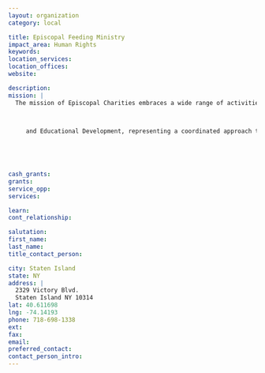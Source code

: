```yaml
---
layout: organization
category: local

title: Episcopal Feeding Ministry
impact_area: Human Rights
keywords: 
location_services: 
location_offices: 
website: 

description: 
mission: |
  The mission of Episcopal Charities embraces a wide range of activities that promote and support the community service programs operated and supported by Episcopal congregations in the Diocese of New York.   Episcopal Charities provides three basic services: Fund Development, Grantmaking,  		

  

  	 and Educational Development, representing a coordinated approach to support for congregations that wish to operate or sponsor programs serving people in their communities.	

  

  

cash_grants: 
grants: 
service_opp: 
services: 

learn: 
cont_relationship: 

salutation: 
first_name: 
last_name: 
title_contact_person: 

city: Staten Island
state: NY
address: |
  2329 Victory Blvd.     
  Staten Island NY 10314
lat: 40.611698
lng: -74.14193
phone: 718-698-1338
ext: 
fax: 
email: 
preferred_contact: 
contact_person_intro: 
---
```

